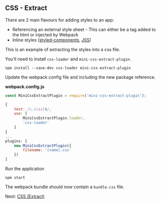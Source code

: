 ## CSS - Extract

There are 2 main flavours for adding styles to an app:
- Referencing an external style sheet - This can either be a <link> tag added to the html or injected by Webpack
- Inline styles ([styled-components](https://www.styled-components.com/), [JSS](https://cssinjs.org/?v=v10.0.0))

This is an example of extracting the styles into a css file.

You'll need to install `css-loader` and `mini-css-extract-plugin`.

```
npm install --save-dev css-loader mini-css-extract-plugin
```

Update the webpack config file and including the new package reference.

**webpack.config.js**

```javascript
const MiniCssExtractPlugin = require('mini-css-extract-plugin');

{
    test: /\.(css)$/,
    use: [
        MiniCssExtractPlugin.loader,
        'css-loader'
    ]
}
...
plugins: [
    new MiniCssExtractPlugin({
        filename: '[name].css'
    })
]
```

Run the application

```
npm start
```

The webpack bundle should now contain a `bundle.css` file.

Next: [CSS (Extract)](http://url.com)